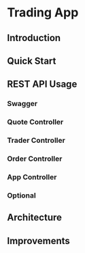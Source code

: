 # Trading App

## Introduction



## Quick Start



## REST API Usage

### Swagger



### Quote Controller



### Trader Controller



### Order Controller



### App Controller



### Optional



## Architecture





## Improvements

